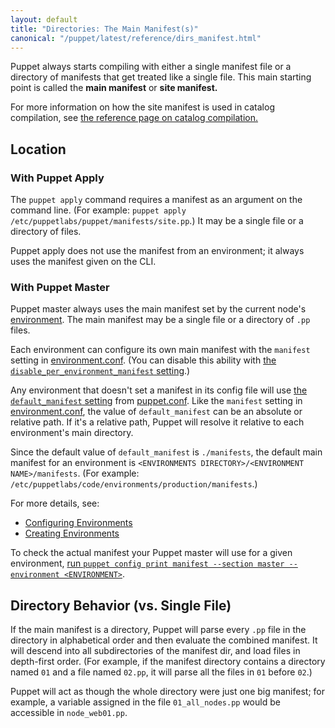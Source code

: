 ```yaml
---
layout: default
title: "Directories: The Main Manifest(s)"
canonical: "/puppet/latest/reference/dirs_manifest.html"
---
```


[import_deprecation]: ./lang_import.html#deprecation-notice
[environment]: ./environments.html
[catalog_compilation]: ./subsystem_catalog_compilation.html
[confdir]: ./dirs_confdir.html
[manifest_setting]: /references/3.8.latest/configuration.html#manifest
[print_settings]: ./config_print.html
[enc]: /guides/external_nodes.html
[default_manifest]: /references/3.8.latest/configuration.html#defaultmanifest
[disable_per_environment_manifest]: /references/3.8.latest/configuration.html#disableperenvironmentmanifest
[environment.conf]: ./config_file_environment.html
[puppet.conf]: ./config_file_main.html
[configuring environments]: ./environments_configuring.html
[creating environments]: ./environments_creating.html


Puppet always starts compiling with either a single manifest file or a directory of manifests that get treated like a single file. This main starting point is called the **main manifest** or **site manifest.**

For more information on how the site manifest is used in catalog compilation, see [the reference page on catalog compilation.][catalog_compilation]

Location
-----

### With Puppet Apply

The `puppet apply` command requires a manifest as an argument on the command line. (For example: `puppet apply /etc/puppetlabs/puppet/manifests/site.pp`.) It may be a single file or a directory of files.

Puppet apply does not use the manifest from an environment; it always uses the manifest given on the CLI.

### With Puppet Master

Puppet master always uses the main manifest set by the current node's [environment][]. The main manifest may be a single file or a directory of `.pp` files.


Each environment can configure its own main manifest with the `manifest` setting in [environment.conf][]. (You can disable this ability with [the `disable_per_environment_manifest` setting][disable_per_environment_manifest].)

Any environment that doesn't set a manifest in its config file will use [the `default_manifest` setting][default_manifest] from [puppet.conf][]. Like the `manifest` setting in [environment.conf][], the value of `default_manifest` can be an absolute or relative path. If it's a relative path, Puppet will resolve it relative to each environment's main directory.

Since the default value of `default_manifest` is `./manifests`, the default main manifest for an environment is `<ENVIRONMENTS DIRECTORY>/<ENVIRONMENT NAME>/manifests`. (For example: `/etc/puppetlabs/code/environments/production/manifests`.)

For more details, see:

* [Configuring Environments][]
* [Creating Environments][]

To check the actual manifest your Puppet master will use for a given environment, [run `puppet config print manifest --section master --environment <ENVIRONMENT>`][print_settings].


Directory Behavior (vs. Single File)
-----

If the main manifest is a directory, Puppet will parse every `.pp` file in the directory in alphabetical order and then evaluate the combined manifest. It will descend into all subdirectories of the manifest dir, and load files in depth-first order. (For example, if the manifest directory contains a directory named `01` and a file named `02.pp`, it will parse all the files in `01` before `02`.)

Puppet will act as though the whole directory were just one big manifest; for example, a variable assigned in the file `01_all_nodes.pp` would be accessible in `node_web01.pp`.



